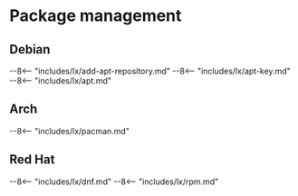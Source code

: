 # Package management

## Debian

--8<-- "includes/lx/add-apt-repository.md"
--8<-- "includes/lx/apt-key.md"
--8<-- "includes/lx/apt.md"

## Arch

--8<-- "includes/lx/pacman.md"

## Red Hat

--8<-- "includes/lx/dnf.md"
--8<-- "includes/lx/rpm.md"